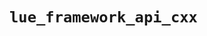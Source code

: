 # `lue_framework_api_cxx`

<!--
Parse error (Doxygen, Breathe, ...)

```{eval-rst}
.. doxygenfunction:: lue::api::add
```
-->
